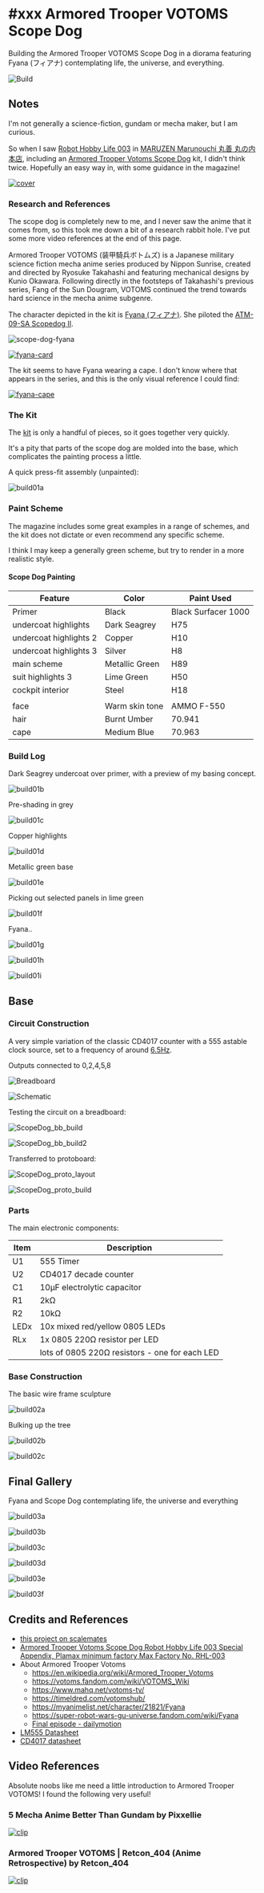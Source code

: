 # #xxx Armored Trooper VOTOMS Scope Dog

Building the Armored Trooper VOTOMS Scope Dog in a diorama featuring Fyana (フィアナ) contemplating life, the universe, and everything.

![Build](./assets/ScopeDog_build.jpg?raw=true)

## Notes

I'm not generally a science-fiction, gundam or mecha maker, but I am curious.

So when I saw [Robot Hobby Life 003](https://www.kadokawa.co.jp/product/322309000915/) in
[MARUZEN Marunouchi 丸善 丸の内本店](https://maps.app.goo.gl/RoNkZModKGAr6Cqf6), including an
[Armored Trooper Votoms Scope Dog](https://www.scalemates.com/kits/max-factory-rhl-003-armored-trooper-votoms-scope-dog--1557274)
kit, I didn't think twice. Hopefully an easy way in, with some guidance in the magazine!

[![cover](./assets/cover.jpg)](https://www.kadokawa.co.jp/product/322309000915/)

### Research and References

The scope dog is completely new to me, and I never saw the anime that it comes from, so this took me down a bit of a research rabbit hole. I've put some more video references at the end of this page.

Armored Trooper VOTOMS (装甲騎兵ボトムズ) is a Japanese military science fiction mecha anime series produced by Nippon Sunrise, created and directed by Ryosuke Takahashi and featuring mechanical designs by Kunio Okawara. Following directly in the footsteps of Takahashi's previous series, Fang of the Sun Dougram, VOTOMS continued the trend towards hard science in the mecha anime subgenre.

The character depicted in the kit is
[Fyana (フィアナ)](https://myanimelist.net/character/21821/Fyana). She piloted the [ATM-09-SA Scopedog II](https://www.mahq.net/atm-09-sa/).

![scope-dog-fyana](./assets/scope-dog-fyana.jpg)

[![fyana-card](./assets/fyana-card.jpg)](https://www.northerncross-cs.com/product/4048)

The kit seems to have Fyana wearing a cape. I don't know where that appears in the series, and this is the only visual reference I could find:

[![fyana-cape](./assets/fyana-cape.png)](https://www.votoms.net/about/character/2.php)

### The Kit

The
[kit](https://www.scalemates.com/kits/max-factory-rhl-003-armored-trooper-votoms-scope-dog--1557274)
is only a handful of pieces, so it goes together very quickly.

It's a pity that parts of the scope dog are molded into the base, which complicates the painting process a little.

A quick press-fit assembly (unpainted):

![build01a](./assets/build01a.jpg?raw=true)

### Paint Scheme

The magazine includes some great examples in a range of schemes, and the kit does not dictate or even recommend any specific scheme.

I think I may keep a generally green scheme, but try to render in a more realistic style.

#### Scope Dog Painting

| Feature                        | Color                | Paint Used |
|--------------------------------|----------------------|------------|
| Primer                         | Black                | Black Surfacer 1000 |
| undercoat highlights           | Dark Seagrey         | H75        |
| undercoat highlights 2         | Copper               | H10        |
| undercoat highlights 3         | Silver               | H8         |
| main scheme                    | Metallic Green       | H89        |
| suit highlights 3              | Lime Green           | H50        |
| cockpit interior               | Steel                | H18        |
|                                |                      |            |
| face                           | Warm skin tone       | AMMO F-550 |
| hair                           | Burnt Umber          | 70.941     |
| cape                           | Medium Blue          | 70.963     |

### Build Log

Dark Seagrey undercoat over primer, with a preview of my basing concept.

![build01b](./assets/build01b.jpg?raw=true)

Pre-shading in grey

![build01c](./assets/build01c.jpg?raw=true)

Copper highlights

![build01d](./assets/build01d.jpg?raw=true)

Metallic green base

![build01e](./assets/build01e.jpg?raw=true)

Picking out selected panels in lime green

![build01f](./assets/build01f.jpg?raw=true)

Fyana..

![build01g](./assets/build01g.jpg?raw=true)

![build01h](./assets/build01h.jpg?raw=true)

![build01i](./assets/build01i.jpg?raw=true)

## Base

### Circuit Construction

A very simple variation of the classic CD4017 counter with a 555 astable clock source,
set to a frequency of around
[6.5Hz](https://visual555.tardate.com/?mode=astable&r1=2&r2=10&c=10).

Outputs connected to 0,2,4,5,8

![Breadboard](./assets/ScopeDog_bb.jpg?raw=true)

![Schematic](./assets/ScopeDog_schematic.jpg?raw=true)

Testing the circuit on a breadboard:

![ScopeDog_bb_build](./assets/ScopeDog_bb_build.jpg?raw=true)

![ScopeDog_bb_build2](./assets/ScopeDog_bb_build2.jpg?raw=true)

Transferred to protoboard:

![ScopeDog_proto_layout](./assets/ScopeDog_proto_layout.jpg?raw=true)

![ScopeDog_proto_build](./assets/ScopeDog_proto_build.jpg?raw=true)

### Parts

The main electronic components:

| Item | Description                                    |
|------|------------------------------------------------|
| U1   | 555 Timer                                      |
| U2   | CD4017 decade counter                          |
| C1   | 10µF electrolytic capacitor                    |
| R1   | 2kΩ                                            |
| R2   | 10kΩ                                           |
| LEDx | 10x mixed red/yellow 0805 LEDs                 |
| RLx  | 1x 0805 220Ω resistor per LED                  |
|      | lots of 0805 220Ω resistors - one for each LED |

### Base Construction

The basic wire frame sculpture

![build02a](./assets/build02a.jpg)

Bulking up the tree

![build02b](./assets/build02b.jpg)

![build02c](./assets/build02c.jpg)

## Final Gallery

Fyana and Scope Dog contemplating life, the universe and everything

![build03a](./assets/build03a.jpg)

![build03b](./assets/build03b.jpg)

![build03c](./assets/build03c.jpg)

![build03d](./assets/build03d.jpg)

![build03e](./assets/build03e.jpg)

![build03f](./assets/build03f.jpg)

## Credits and References

* [this project on scalemates](https://www.scalemates.com/profiles/mate.php?id=74137&p=projects&project=211694)
* [Armored Trooper Votoms Scope Dog Robot Hobby Life 003 Special Appendix, Plamax minimum factory Max Factory No. RHL-003](https://www.scalemates.com/kits/max-factory-rhl-003-armored-trooper-votoms-scope-dog--1557274)
* About Armored Trooper Votoms
    * <https://en.wikipedia.org/wiki/Armored_Trooper_Votoms>
    * <https://votoms.fandom.com/wiki/VOTOMS_Wiki>
    * <https://www.mahq.net/votoms-tv/>
    * <https://timeldred.com/votomshub/>
    * <https://myanimelist.net/character/21821/Fyana>
    * <https://super-robot-wars-gu-universe.fandom.com/wiki/Fyana>
    * [Final episode - dailymotion](https://www.dailymotion.com/video/x2oylud)
* [LM555 Datasheet](https://www.futurlec.com/Linear/LM555CN.shtml)
* [CD4017 datasheet](https://www.futurlec.com/4000Series/CD4017.shtml)

## Video References

Absolute noobs like me need a little introduction to Armored Trooper VOTOMS!
I found the following very useful!

### 5 Mecha Anime Better Than Gundam by Pixxellie

[![clip](https://img.youtube.com/vi/uYOSpnQT1VA/0.jpg)](https://www.youtube.com/watch?v=uYOSpnQT1VA&t=213s)

### Armored Trooper VOTOMS | Retcon_404 (Anime Retrospective) by Retcon_404

[![clip](https://img.youtube.com/vi/QPz8JMvwjI0/0.jpg)](https://www.youtube.com/watch?v=QPz8JMvwjI0)
